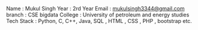 Name       : Mukul Singh
Year       : 2rd Year
Email      : mukulsingh3344@gmail.com
branch     : CSE bigdata
College    : University of petroleum and energy studies 
Tech Stack : Python, C, C++, Java, SQL , HTML , CSS , PHP , bootstrap etc.
